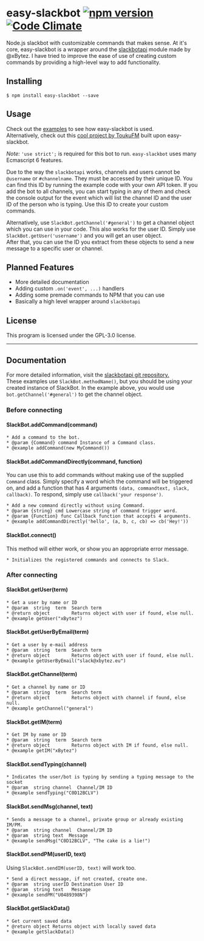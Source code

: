 # easy-slackbot [![npm version](https://badge.fury.io/js/easy-slackbot.svg)](https://badge.fury.io/js/easy-slackbot) [![Code Climate](https://codeclimate.com/repos/569d06c92bfc7d613a008454/badges/c5677d2658d5b7ae0bcd/gpa.svg)](https://codeclimate.com/repos/569d06c92bfc7d613a008454/feed)
Node.js slackbot with customizable commands that makes sense. At it's core, easy-slackbot is a wrapper around the [slackbotapi](https://github.com/xBytez/slackbotapi) module made by @xBytez. I have tried to improve the ease of use of creating custom commands by providing a high-level way to add functionality.

## Installing

```
$ npm install easy-slackbot --save
```

## Usage

Check out the [examples](https://github.com/wsloth/easy-slackbot/blob/master/examples.js) to see how easy-slackbot is used.  
Alternatively, check out this [cool project by ToukuFM](https://github.com/ToukuFM/yukiko) built upon easy-slackbot.

_Note:_ `'use strict';` is required for this bot to run. `easy-slackbot` uses many Ecmascript 6 features.

Due to the way the `slackbotapi` works, channels and users cannot be `@username` or `#channelname`. They must be accessed by their unique ID. You can find this ID by running the example code with your own API token. If you add the bot to all channels, you can start typing in any of them and check the console output for the event which will list the channel ID and the user ID of the person who is typing. Use this ID to create your custom commands.

Alternatively, use `SlackBot.getChannel('#general')` to get a channel object which you can use in your code. This also works for the user ID. Simply use `SlackBot.getUser('username')` and you will get an user object.<br>After that, you can use the ID you extract from these objects to send a new message to a specific user or channel.

## Planned Features
- More detailed documentation
- Adding custom `.on('event', ...)` handlers
- Adding some premade commands to NPM that you can use
- Basically a high level wrapper around `slackbotapi`

## License
This program is licensed under the GPL-3.0 license.

--------------------------------------------------------------------------------

## Documentation
For more detailed information, visit the [slackbotapi git repository.](https://github.com/xBytez/slackbotapi)<br>These examples use `SlackBot.methodName()`, but you should be using your created instance of SlackBot. In the example above, you would use `bot.getChannel('#general')` to get the channel object.

### Before connecting
#### SlackBot.addCommand(command)

```
* Add a command to the bot.
* @param {Command} command Instance of a Command class.
* @example addCommand(new MyCommand())
```

#### SlackBot.addCommandDirectly(command, function)
You can use this to add commands without making use of the supplied `Command` class. Simply specify a word which the command will be triggered on, and add a function that has 4 arguments `(data, commandtext, slack, callback)`. To respond, simply use `callback('your response')`.

```
* Add a new command directly without using Command.
* @param {string} cmd Lowercase string of command trigger word.
* @param {Function} func Callback function that accepts 4 arguments.
* @example addCommandDirectly('hello', (a, b, c, cb) => cb('Hey!'))
```

#### SlackBot.connect()
This method will either work, or show you an appropriate error message.

```
* Initializes the registered commands and connects to Slack.
```

### After connecting
#### SlackBot.getUser(term)

```
* Get a user by name or ID
* @param  string  term  Search term
* @return object        Returns object with user if found, else null.
* @example getUser("xBytez")
```

#### SlackBot.getUserByEmail(term)

```
* Get a user by e-mail address
* @param  string  term  Search term
* @return object        Returns object with user if found, else null.
* @example getUserByEmail("slack@xbytez.eu")
```

#### SlackBot.getChannel(term)

```
* Get a channel by name or ID
* @param  string  term  Search term
* @return object        Returns object with channel if found, else null.
* @example getChannel("general")
```

#### SlackBot.getIM(term)

```
* Get IM by name or ID
* @param  string  term  Search term
* @return object        Returns object with IM if found, else null.
* @example getIM("xBytez")
```

#### SlackBot.sendTyping(channel)

```
* Indicates the user/bot is typing by sending a typing message to the socket
* @param  string channel  Channel/IM ID
* @example sendTyping("C0D12BCLV")
```

#### SlackBot.sendMsg(channel, text)

```
* Sends a message to a channel, private group or already existing IM/PM.
* @param  string channel  Channel/IM ID
* @param  string text  Message
* @example sendMsg("C0D12BCLV", "The cake is a lie!")
```

#### SlackBot.sendPM(userID, text)
Using `SlackBot.sendIM(userID, text)` will work too.

```
* Send a direct message, if not created, create one.
* @param  string userID Destination User ID
* @param  string text   Message
* @example sendPM("U0489398N")
```

#### SlackBot.getSlackData()

```
* Get current saved data
* @return object Returns object with locally saved data
* @example getSlackData()
```
